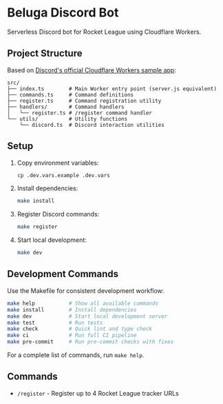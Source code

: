# Beluga Discord Bot

Serverless Discord bot for Rocket League using Cloudflare Workers.

## Project Structure

Based on [Discord's official Cloudflare Workers sample app](https://github.com/discord/cloudflare-sample-app):

```
src/
├── index.ts        # Main Worker entry point (server.js equivalent)
├── commands.ts     # Command definitions
├── register.ts     # Command registration utility
├── handlers/       # Command handlers
│   └── register.ts # /register command handler
└── utils/          # Utility functions
    └── discord.ts  # Discord interaction utilities
```

## Setup

1. Copy environment variables:
   ```bash
   cp .dev.vars.example .dev.vars
   ```

2. Install dependencies:
   ```bash
   make install
   ```

3. Register Discord commands:
   ```bash
   make register
   ```

4. Start local development:
   ```bash
   make dev
   ```

## Development Commands

Use the Makefile for consistent development workflow:

```bash
make help           # Show all available commands
make install        # Install dependencies
make dev            # Start local development server
make test           # Run tests
make check          # Quick lint and type check
make ci             # Run full CI pipeline
make pre-commit     # Run pre-commit checks with fixes
```

For a complete list of commands, run `make help`.

## Commands

- `/register` - Register up to 4 Rocket League tracker URLs